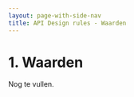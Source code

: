 ```yaml
---
layout: page-with-side-nav
title: API Design rules - Waarden
---
```



# 1. Waarden

Nog te vullen.
